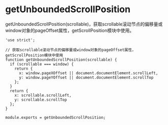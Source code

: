 # getUnboundedScrollPosition

getUnboundedScrollPosition(scrollable)，获取scrollable滚动节点的偏移量或window对象的pageOffset属性，getScrollPosition模块中使用。

    'use strict';

    // 获取scrollable滚动节点的偏移量或window对象的pageOffset属性，getScrollPosition模块中使用
    function getUnboundedScrollPosition(scrollable) {
      if (scrollable === window) {
        return {
          x: window.pageXOffset || document.documentElement.scrollLeft,
          y: window.pageYOffset || document.documentElement.scrollTop
        };
      }
      return {
        x: scrollable.scrollLeft,
        y: scrollable.scrollTop
      };
    }

    module.exports = getUnboundedScrollPosition;